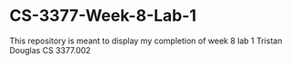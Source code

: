 # CS-3377-Week-8-Lab-1
This repository is meant to display my completion of week 8 lab 1
Tristan Douglas
CS 3377.002
